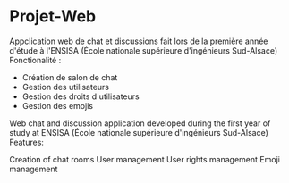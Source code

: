 # Projet-Web
Appclication web de chat et discussions fait lors de la première année d'étude à l'ENSISA (École nationale supérieure d'ingénieurs Sud-Alsace)
Fonctionalité :
- Création de salon de chat
- Gestion des utilisateurs
- Gestion des droits d'utilisateurs
- Gestion des emojis

Web chat and discussion application developed during the first year of study at ENSISA (École nationale supérieure d'ingénieurs Sud-Alsace)
Features:

Creation of chat rooms
User management
User rights management
Emoji management

